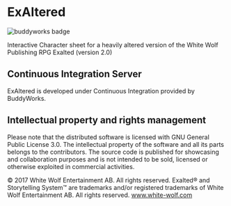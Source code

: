 # ExAltered

![buddyworks badge](https://app.buddy.works/fagiodarkie/exaltered/pipelines/pipeline/158638/badge.svg?token=4cabeb6b5da66f96de7538cad958cb32020e5b3507acbc846e40a69ad62af91c)

Interactive Character sheet for a heavily altered version of the White Wolf Publishing RPG Exalted (version 2.0)

## Continuous Integration Server
ExAltered is developed under Continuous Integration provided by BuddyWorks.

## Intellectual property and rights management
Please note that the distributed software is licensed with GNU General Public License 3.0.
The intellectual property of the software and all its parts belongs to the contributors.
The source code is published for showcasing and collaboration purposes and is not intended to be sold, licensed or otherwise exploited in commercial activities.

© 2017 White Wolf Entertainment AB.
All rights reserved. Exalted® and Storytelling System™ are trademarks and/or registered trademarks of White Wolf Entertainment AB.
All rights reserved. www.white-wolf.com
